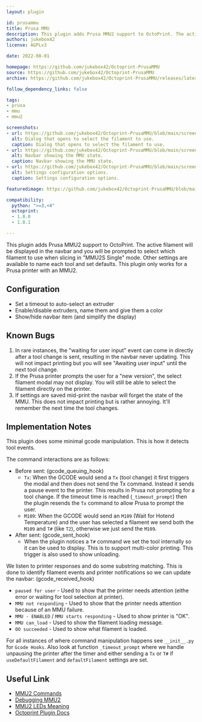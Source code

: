 ```yaml
---
layout: plugin

id: prusammu
title: Prusa MMU
description: This plugin adds Prusa MMU2 support to OctoPrint. The active filament will be displayed in the navbar and you will be prompted to select which filament to use when slicing in "MMU2S Single" mode. Other settings are available to name each tool and set defaults. This plugin only works for a Prusa printer with an MMU2.
authors: jukebox42
license: AGPLv3

date: 2022-08-01

homepage: https://github.com/jukebox42/Octoprint-PrusaMMU
source: https://github.com/jukebox42/Octoprint-PrusaMMU
archive: https://github.com/jukebox42/Octoprint-PrusaMMU/releases/latest/download/Octoprint-PrusaMmu.zip

follow_dependency_links: false

tags:
- prusa
- mmu
- mmu2

screenshots:
- url: https://github.com/jukebox42/Octoprint-PrusaMMU/blob/main/screenshots/modal.png
  alt: Dialog that opens to select the filament to use.
  caption: Dialog that opens to select the filament to use.
- url: https://github.com/jukebox42/Octoprint-PrusaMMU/blob/main/screenshots/nav.png
  alt: Navbar showing the MMU state.
  caption: Navbar showing the MMU state.
- url: https://github.com/jukebox42/Octoprint-PrusaMMU/blob/main/screenshots/settings.png
  alt: Settings configuration options.
  caption: Settings configuration options.

featuredimage: https://github.com/jukebox42/Octoprint-PrusaMMU/blob/main/screenshots/nav.png

compatibility:
  python: ">=3,<4"
  octoprint:
  - 1.8.0
  - 1.8.1

---
```


This plugin adds Prusa MMU2 support to OctoPrint. The active filament will be
displayed in the navbar and you will be prompted to select which filament to use when slicing in
"MMU2S Single" mode. Other settings are available to name each tool and set defaults. This plugin
only works for a Prusa printer with an MMU2.

## Configuration

- Set a timeout to auto-select an extruder
- Enable/disable extruders, name them and give them a color
- Show/hide navbar item (and simplify the display)

## Known Bugs

1. In rare instances, the "waiting for user input" event can come in directly after a tool change is
   sent, resulting in the navbar never updating. This will not impact printing but you will see
   "Awaiting user input" until the next tool change.
1. If the Prusa printer prompts the user for a "new version", the select filament modal may not
   display. You will still be able to select the filament directly on the printer.
1. If settings are saved mid-print the navbar will forget the state of the MMU. This does not impact
   printing but is rather annoying. It'll remember the next time the tool changes.

## Implementation Notes

This plugin does some minimal gcode manipulation. This is how it detects tool events.

The command interactions are as follows:
- Before sent: (gcode_queuing_hook)
  - `Tx`: When the GCODE would send a `Tx` (tool change) it first triggers the modal and then does
    not send the Tx command. Instead it sends a pause event to the printer. This results in Prusa
    not prompting for a tool change. If the timeout time is reached (`_timeout_prompt`) then the
    plugin resends the `Tx` command to allow Prusa to prompt the user.
  - `M109`: When the GCODE would send an `M109` (Wait for Hotend Temperature) and the user
    has selected a filament we send both the `M109` and `T#` (like `T2`), otherwise we just send the
    `M109`.
- After sent: (gcode_sent_hook)
  - When the plugin notices a `T#` command we set the tool internally so it can be used to
    display. This is to support multi-color printing. This trigger is also used to show unloading.

We listen to printer responses and do some substring matching. This is done to identify filament
events and printer notifications so we can update the navbar: (gcode_received_hook)
  - `paused for user` - Used to show that the printer needs attention (eithe error or waiting for
    tool selection at printer).
  - `MMU not responding` -  Used to show that the printer needs attention because of an MMU failure.
  - `MMU - ENABLED` / `MMU starts responding` - Used to show printer is "OK".
  - `MMU can_load` - Used to show the filament loading message.
  - `OO succeeded` - Used to show what filament is loaded.

For all instances of where command manipulation happens see `__init__.py` for `Gcode Hooks`. Also
look at function `_timeout_prompt` where we handle unpausing the printer after the timer and either
sending a `Tx` or `T#` if `useDefaultFilament` and `defaultFilament` settings are set.

## Useful Link
- [MMU2 Commands](https://cfl.prusa3d.com/display/PI3M3/MMU2+commands)
- [Debugging MMU2](https://revilor.github.io/MMU2-Marlin/debugging.html)
- [MMU2 LEDs Meaning](https://help.prusa3d.com/article/mmu2s-leds-meaning_2187#red-light)
- [Octoprint Plugin Docs](https://docs.octoprint.org/en/master/plugins/mixins.html)